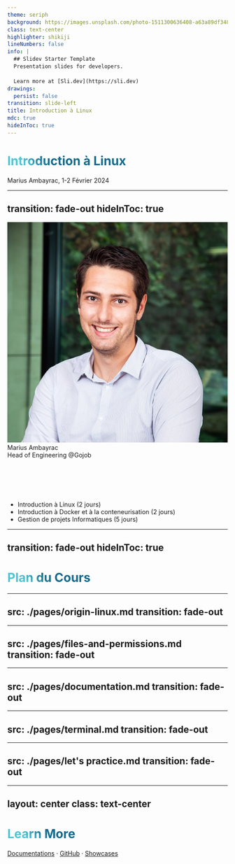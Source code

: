 ```yaml
---
theme: seriph
background: https://images.unsplash.com/photo-1511300636408-a63a89df3482?q=80&w=2070&auto=format&fit=crop&ixlib=rb-4.0.3&ixid=M3wxMjA3fDB8MHxwaG90by1wYWdlfHx8fGVufDB8fHx8fA%3D%3D
class: text-center
highlighter: shikiji
lineNumbers: false
info: |
  ## Slidev Starter Template
  Presentation slides for developers.

  Learn more at [Sli.dev](https://sli.dev)
drawings:
  persist: false
transition: slide-left
title: Introduction à Linux
mdc: true
hideInToc: true
---
```


# Introduction à Linux

Marius Ambayrac, 1-2 Février 2024

<div class="pt-12">
  <span @click="$slidev.nav.next" class="px-2 py-1 rounded cursor-pointer" hover="bg-white bg-opacity-10">
    <carbon:arrow-right class="inline"/>
  </span>
</div>



<!--
The last comment block of each slide will be treated as slide notes. It will be visible and editable in Presenter Mode along with the slide. [Read more in the docs](https://sli.dev/guide/syntax.html#notes)
-->

---
transition: fade-out
hideInToc: true
---

<div class="flex">
  <img
    class="w-50 border-3 rounded-80"
    src="assets/Profil.png"
    alt="marius_ambayrac"
  />
  <div class="mx-20 mt-20">
    <div class="text-3xl">
    Marius Ambayrac
    </div>
    Head of Engineering @Gojob
  </div>
</div>

<br> </br>
<br> </br>

- Introduction à Linux (2 jours)
- Introduction à Docker et à la conteneurisation (2 jours)
- Gestion de projets Informatiques (5 jours)
  
<!-- <div class="grid pt-40 gap-4 grid-cols-[100px,1fr] animate-bounce-alt">

### Name

- Item 1
- Item 2

</div> -->


<!--
Vous me reverrez également pour vos projets en autonomie en fin d'année ou je viendrai 1 jours pour vous accompagner.
-->

<style>
h1 {
  background-color: #2B90B6;
  background-image: linear-gradient(45deg, #4EC5D4 10%, #146b8c 20%);
  background-size: 100%;
  -webkit-background-clip: text;
  -moz-background-clip: text;
  -webkit-text-fill-color: transparent;
  -moz-text-fill-color: transparent;
}
</style>

---
transition: fade-out
hideInToc: true
---

# Plan du Cours



<Toc maxDepth="1"></Toc>



---
src: ./pages/origin-linux.md
transition: fade-out
---



---
src: ./pages/files-and-permissions.md
transition: fade-out
---


---
src: ./pages/documentation.md
transition: fade-out
---

---
src: ./pages/terminal.md
transition: fade-out
---

---
src: ./pages/let's practice.md
transition: fade-out
---


---
layout: center
class: text-center
---

# Learn More

[Documentations](https://sli.dev) · [GitHub](https://github.com/slidevjs/slidev) · [Showcases](https://sli.dev/showcases.html)
